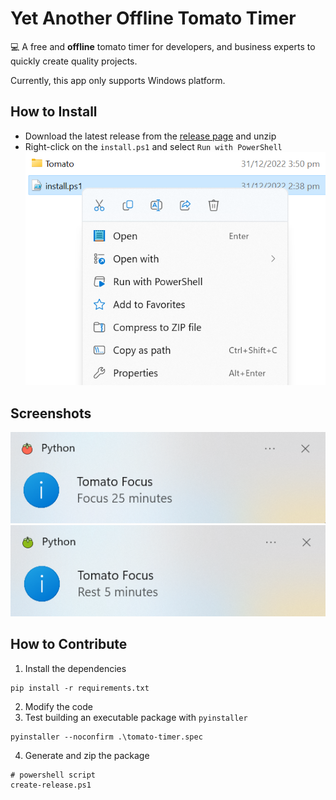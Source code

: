 # Yet Another Offline Tomato Timer

💻 A free and **offline** tomato timer for developers, and business experts to quickly create quality projects.

Currently, this app only supports Windows platform.

## How to Install
- Download the latest release from the [release page](https://github.com/yttty/tomato-timer/releases) and unzip
- Right-click on the `install.ps1` and select `Run with PowerShell` ![](/doc/install.png)

## Screenshots
![](/doc/focus.png)
![](/doc/rest.png)

## How to Contribute
1. Install the dependencies
```
pip install -r requirements.txt
```
2. Modify the code
3. Test building an executable package with `pyinstaller`
```
pyinstaller --noconfirm .\tomato-timer.spec
````
4. Generate and zip the package
```
# powershell script
create-release.ps1
```
